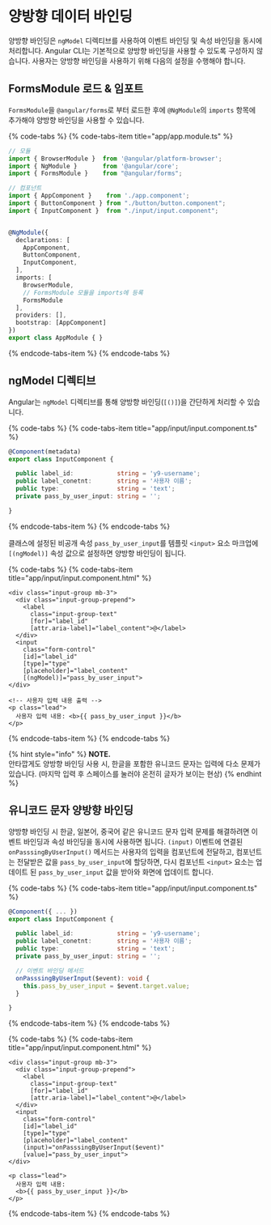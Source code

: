# 양방향 데이터 바인딩

양방향 바인딩은 `ngModel` 디렉티브를 사용하여 이벤트 바인딩 및 속성 바인딩을 동시에 처리합니다. Angular CLI는 기본적으로 양방향 바인딩을 사용할 수 있도록 구성하지 않습니다. 사용자는 양방향 바인딩을 사용하기 위해 다음의 설정을 수행해야 합니다.

## FormsModule 로드 & 임포트

`FormsModule`을 `@angular/forms`로 부터 로드한 후에 `@NgModule`의 `imports` 항목에 추가해야 양방향 바인딩을 사용할 수 있습니다.

{% code-tabs %}
{% code-tabs-item title="app/app.module.ts" %}
```typescript
// 모듈
import { BrowserModule }  from '@angular/platform-browser';
import { NgModule }       from '@angular/core';
import { FormsModule }    from "@angular/forms";

// 컴포넌트
import { AppComponent }    from './app.component';
import { ButtonComponent } from "./button/button.component";
import { InputComponent }  from "./input/input.component";


@NgModule({
  declarations: [
    AppComponent,
    ButtonComponent,
    InputComponent,
  ],
  imports: [
    BrowserModule,
    // FormsModule 모듈을 imports에 등록
    FormsModule
  ],
  providers: [],
  bootstrap: [AppComponent]
})
export class AppModule { }
```
{% endcode-tabs-item %}
{% endcode-tabs %}

## ngModel 디렉티브

Angular는 `ngModel` 디렉티브를 통해 양방향 바인딩\(`[()]`\)을 간단하게 처리할 수 있습니다.

{% code-tabs %}
{% code-tabs-item title="app/input/input.component.ts" %}
```typescript
@Component(metadata)
export class InputComponent {

  public label_id:            string = 'y9-username';
  public label_conetnt:       string = '사용자 이름';
  public type:                string = 'text';
  private pass_by_user_input: string = '';

}
```
{% endcode-tabs-item %}
{% endcode-tabs %}

클래스에 설정된 비공개 속성 `pass_by_user_input`를 템플릿 `<input>` 요소 마크업에 `[(ngModel)]` 속성 값으로 설정하면 양방향 바인딩이 됩니다.

{% code-tabs %}
{% code-tabs-item title="app/input/input.component.html" %}
```markup
<div class="input-group mb-3">
  <div class="input-group-prepend">
    <label
      class="input-group-text"
      [for]="label_id"
      [attr.aria-label]="label_content">@</label>
  </div>
  <input
    class="form-control"
    [id]="label_id"
    [type]="type"
    [placeholder]="label_content"
    [(ngModel)]="pass_by_user_input">
</div>

<!-- 사용자 입력 내용 출력 -->
<p class="lead">
  사용자 입력 내용: <b>{{ pass_by_user_input }}</b>
</p>
```
{% endcode-tabs-item %}
{% endcode-tabs %}

{% hint style="info" %}
**NOTE.**  
안타깝게도 양방향 바인딩 사용 시, 한글을 포함한 유니코드 문자는 입력에 다소 문제가 있습니다. \(마지막 입력 후 스페이스를 눌러야 온전히 글자가 보이는 현상\)
{% endhint %}

## 유니코드 문자 양방향 바인딩

양방향 바인딩 시 한글, 일본어, 중국어 같은 유니코드 문자 입력 문제를 해결하려면 이벤트 바인딩과 속성 바인딩을 동시에 사용하면 됩니다. `(input)` 이벤트에 연결된 `onPasssingByUserInput()` 메서드는 사용자의 입력을 컴포넌트에 전달하고, 컴포넌트는 전달받은 값을 `pass_by_user_input`에 할당하면, 다시 컴포넌트 `<input>` 요소는 업데이트 된 `pass_by_user_input` 값을 받아와 화면에 업데이트 합니다.

{% code-tabs %}
{% code-tabs-item title="app/input/input.component.ts" %}
```typescript
@Component({ ... })
export class InputComponent {

  public label_id:            string = 'y9-username';
  public label_conetnt:       string = '사용자 이름';
  public type:                string = 'text';
  private pass_by_user_input: string = '';

  // 이벤트 바인딩 메서드
  onPasssingByUserInput($event): void {
    this.pass_by_user_input = $event.target.value;
  }

}
```
{% endcode-tabs-item %}
{% endcode-tabs %}

{% code-tabs %}
{% code-tabs-item title="app/input/input.component.html" %}
```markup
<div class="input-group mb-3">
  <div class="input-group-prepend">
    <label
      class="input-group-text"
      [for]="label_id"
      [attr.aria-label]="label_content">@</label>
  </div>
  <input
    class="form-control"
    [id]="label_id"
    [type]="type"
    [placeholder]="label_content"
    (input)="onPasssingByUserInput($event)"
    [value]="pass_by_user_input">
</div>

<p class="lead">
  사용자 입력 내용:
  <b>{{ pass_by_user_input }}</b>
</p>
```
{% endcode-tabs-item %}
{% endcode-tabs %}

